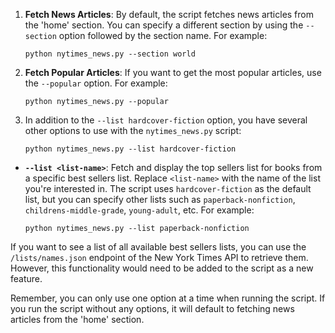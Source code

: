 1. **Fetch News Articles**: By default, the script fetches news articles from
   the 'home' section. You can specify a different section by using the
   `--section` option followed by the section name. For example:

   ```
   python nytimes_news.py --section world
   ```

2. **Fetch Popular Articles**: If you want to get the most popular articles, use
   the `--popular` option. For example:

   ```
   python nytimes_news.py --popular
   ```

3. In addition to the `--list hardcover-fiction` option, you have several other
   options to use with the `nytimes_news.py` script:

   ```
   python nytimes_news.py --list hardcover-fiction
   ```

- **`--list <list-name>`**: Fetch and display the top sellers list for books
  from a specific best sellers list. Replace `<list-name>` with the name of the
  list you're interested in. The script uses `hardcover-fiction` as the default
  list, but you can specify other lists such as `paperback-nonfiction`,
  `childrens-middle-grade`, `young-adult`, etc. For example:
  ```
  python nytimes_news.py --list paperback-nonfiction
  ```

If you want to see a list of all available best sellers lists, you can use the
`/lists/names.json` endpoint of the New York Times API to retrieve them.
However, this functionality would need to be added to the script as a new
feature.

Remember, you can only use one option at a time when running the script. If you
run the script without any options, it will default to fetching news articles
from the 'home' section.
